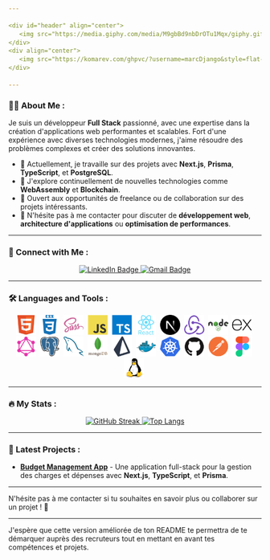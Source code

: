 ```yaml
---

<div id="header" align="center">
   <img src="https://media.giphy.com/media/M9gbBd9nbDrOTu1Mqx/giphy.gif" width="100"/>
</div>  
<div align="center">  
   <img src="https://komarev.com/ghpvc/?username=marcDjango&style=flat-square&color=blue" alt=""/>
</div>  

---
```


### 👨‍💻 About Me : 

Je suis un développeur **Full Stack** passionné, avec une expertise dans la création d'applications web performantes et scalables. Fort d'une expérience avec diverses technologies modernes, j'aime résoudre des problèmes complexes et créer des solutions innovantes.

- 🔭 Actuellement, je travaille sur des projets avec **Next.js**, **Prisma**, **TypeScript**, et **PostgreSQL**.
- 🌱 J'explore continuellement de nouvelles technologies comme **WebAssembly** et **Blockchain**.
- 💼 Ouvert aux opportunités de freelance ou de collaboration sur des projets intéressants.
- 💬 N'hésite pas à me contacter pour discuter de **développement web**, **architecture d'applications** ou **optimisation de performances**.

---

### 🔗 Connect with Me :

<div id="badges" align="center">
   <a href="https://www.linkedin.com/in/marcelo-r-ba5264250/">
     <img src="https://img.shields.io/badge/LinkedIn-blue?style=for-the-badge&logo=linkedin&logoColor=white" alt="LinkedIn Badge"/>
   </a>
   <a href="mailto:mar@gmail.com">
     <img src="https://img.shields.io/badge/Email-blue?style=for-the-badge&logo=gmail&logoColor=white" alt="Gmail Badge"/>
   </a>
</div>

---

### 🛠️ Languages and Tools :

<div align="center">  
   <img src="https://github.com/devicons/devicon/blob/master/icons/html5/html5-original.svg" title="HTML5" alt="HTML" width="40" height="40"/>&nbsp;
   <img src="https://github.com/devicons/devicon/blob/master/icons/css3/css3-plain-wordmark.svg"  title="CSS3" alt="CSS" width="40" height="40"/>&nbsp;
   <img src="https://github.com/devicons/devicon/blob/master/icons/sass/sass-original.svg"  title="SASS" alt="SASS" width="40" height="40"/>&nbsp;
   <img src="https://github.com/devicons/devicon/blob/master/icons/javascript/javascript-original.svg" title="JavaScript" alt="JavaScript" width="40" height="40"/>&nbsp;
   <img src="https://github.com/devicons/devicon/blob/master/icons/typescript/typescript-original.svg" title="TypeScript" alt="TypeScript" width="40" height="40"/>&nbsp;
   <img src="https://github.com/devicons/devicon/blob/master/icons/react/react-original-wordmark.svg" title="React" alt="React" width="40" height="40"/>&nbsp;
   <img src="https://github.com/devicons/devicon/blob/master/icons/nextjs/nextjs-original.svg" title="Next.js" alt="Next.js" width="40" height="40"/>&nbsp;
   <img src="https://github.com/devicons/devicon/blob/master/icons/redux/redux-original.svg" title="Redux" alt="Redux" width="40" height="40"/>&nbsp;
   <img src="https://github.com/devicons/devicon/blob/master/icons/nodejs/nodejs-original-wordmark.svg" title="Node.js" alt="Node.js" width="40" height="40"/>&nbsp;
   <img src="https://github.com/devicons/devicon/blob/master/icons/express/express-original.svg" title="Express.js" alt="Express.js" width="40" height="40"/>&nbsp;
   <img src="https://github.com/devicons/devicon/blob/master/icons/graphql/graphql-plain.svg" title="GraphQL" alt="GraphQL" width="40" height="40"/>&nbsp;
   <img src="https://github.com/devicons/devicon/blob/master/icons/postgresql/postgresql-original.svg" title="PostgreSQL" alt="PostgreSQL" width="40" height="40"/>&nbsp;
   <img src="https://github.com/devicons/devicon/blob/master/icons/mysql/mysql-original.svg" title="MySQL"  alt="MySQL" width="40" height="40"/>&nbsp;
   <img src="https://github.com/devicons/devicon/blob/master/icons/mongodb/mongodb-original-wordmark.svg" title="MongoDB" alt="MongoDB" width="40" height="40"/>&nbsp;
   <img src="https://github.com/devicons/devicon/blob/master/icons/prisma/prisma-original.svg" title="Prisma" alt="Prisma" width="40" height="40"/>&nbsp;
   <img src="https://github.com/devicons/devicon/blob/master/icons/docker/docker-original.svg" title="Docker" alt="Docker" width="40" height="40"/>&nbsp;
   <img src="https://github.com/devicons/devicon/blob/master/icons/kubernetes/kubernetes-plain.svg" title="Kubernetes" alt="Kubernetes" width="40" height="40"/>&nbsp;
   <img src="https://github.com/devicons/devicon/blob/master/icons/github/github-original.svg" title="GitHub" alt="GitHub" width="40" height="40"/>&nbsp;
   <img src="https://github.com/devicons/devicon/blob/master/icons/postman/postman-original.svg" title="Postman" alt="Postman" width="40" height="40"/>&nbsp;
   <img src="https://github.com/devicons/devicon/blob/master/icons/figma/figma-original.svg" title="Figma" alt="Figma" width="40" height="40"/>&nbsp;
   <img src="https://github.com/devicons/devicon/blob/master/icons/linux/linux-original.svg" title="Linux" alt="Linux" width="40" height="40"/>&nbsp;
</div>

---

### 🔥 My Stats :

<div align="center">
  <a href="https://git.io/streak-stats">
    <img src="http://github-readme-streak-stats.herokuapp.com?user=marcDjango&theme=dark&background=000000" alt="GitHub Streak"/>
  </a>
  <a href="https://github.com/anuraghazra/github-readme-stats">
    <img src="https://github-readme-stats.vercel.app/api/top-langs/?username=marcDjango&layout=compact&theme=vision-friendly-dark" alt="Top Langs"/>
  </a>
</div>

---

### 🌱 Latest Projects :

- **[Budget Management App](https://github.com/marcDjango/budget-app)** - Une application full-stack pour la gestion des charges et dépenses avec **Next.js**, **TypeScript**, et **Prisma**.

---

N'hésite pas à me contacter si tu souhaites en savoir plus ou collaborer sur un projet ! 🚀

---

J'espère que cette version améliorée de ton README te permettra de te démarquer auprès des recruteurs tout en mettant en avant tes compétences et projets.

